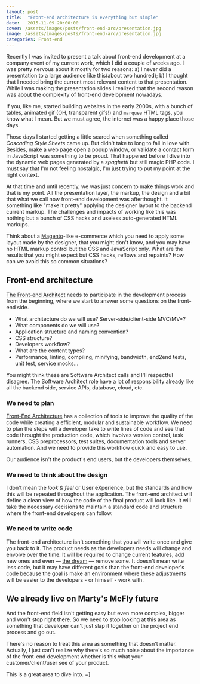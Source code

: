 ```yaml
---
layout: post
title:  "Front-end architecture is everything but simple"
date:   2015-11-09 20:00:00
cover: /assets/images/posts/front-end-arc/presentation.jpg
image: /assets/images/posts/front-end-arc/presentation.jpg
categories: Front-end
---
```

Recently I was invited to present a talk about front-end development at a company event of my current work, which I did a couple of weeks ago. I was pretty nervous about it mostly for two reasons: a) I never did a presentation to a large audience like this(about two hundred); b) I thought that I needed bring the current most relevant content to that presentation. While I was making the presentation slides I realized that the second reason was about the complexity of front-end development nowadays.

If you, like me, started building websites in the early 2000s, with a bunch of tables, animated gif (OH, transparent gifs!) and `marquee` HTML tags, you know what I mean. But we must agree, the internet was a happy place those days. 

Those days I started getting a little scared when something called _Cascading Style Sheets_ came up. But didn't take to long to fall in love with. Besides, make a web page open a popup window, or validate a contact form in JavaScript was something to be proud. That happened before I dive into the dynamic web pages generated by a _spaghetti_ but still magic PHP code. I must say that I'm not feeling nostalgic, I'm just trying to put my point at the right context.

At that time and until recently, we was just concern to make things work and that is my point. All the presentation layer, the markup, the design and a bit that what we call now front-end development was afterthought. It something like "make it pretty" applying the designer layout to the backend current markup. The challenges and impacts of working like this was nothing but a bunch of CSS hacks and useless auto-generated HTML markups.

Think about a [Magento](http://www.magentocommerce.com)-like e-commerce which you need to apply some layout made by the designer, that you might don't know, and you may have no HTML markup control but the CSS and JavaScript only. What are the results that you might expect but CSS hacks, reflows and repaints? How can we avoid this so common situations?


## Front-end architecture

[The Front-end Architect](http://www.elyseholladay.com/posts/2014/10/16/front-end-architect/) needs to participate in the development process from the beginning, where we start to answer some questions on the front-end side. 

- What architecture do we will use? Server-side/client-side MVC/MV*?
- What components do we will use? 
- Application structure and naming convention?
- CSS structure?
- Developers workflow?
- What are the content types?
- Performance, linting, compiling, minifying, bandwidth, end2end tests, unit test, service mocks...

You might think these are Software Architect calls and I'll respectful disagree. The Software Architect role have a lot of responsibility already like all the backend side, service APIs, database, cloud, etc.

### We need to plan

[Front-End Architecture](http://www.sitepoint.com/good-front-end-architecture/) has a collection of tools to improve the quality of the code while creating a efficient, modular and sustainable workflow.  We need to plan the steps will a developer take to write lines of code and see that code throught the production code, which involves version control, task runners, CSS preprocessors, test suites, documentation tools and server automation. And we need to provide this workflow quick and easy to use. 

Our audience isn't the product's end users, but the developers themselves.

### We need to think about the design

I don't mean the _look & feel_ or User eXperience, but the standards and how this will be repeated throughout the application. The front-end architect will define a clean view of how the code of the final product will look like. It will take the necessary decisions to maintain a standard code and structure where the front-end developers can follow.

### We need to write code

The front-end architecture isn't something that you will write once and give you back to it. The product needs as the developers needs will change and envolve over the time. It will be required to change current features, add new ones and even — [the dream](https://gettingreal.37signals.com/ch10_Less_Software.php) — remove some. It doesn't mean write less code, but it may have different goals than the front-end developer's code because the goal is make an environment where these adjustments will be easier to the developers - or himself - work with.

## We already live on Marty's McFly future 

And the front-end field isn't getting easy but even more complex, bigger and won't stop right there. So we need to stop looking at this area as something that developer can't just slap it together on the project end process and go out.  

There's no reason to treat this area as something that doesn't matter. Actually, I just can't realize why there's so much noise about the importance of the front-end development whether is this what your customer/client/user see of your product. 

This is a great area to dive into. =]
